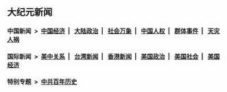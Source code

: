 ## 大纪元新闻

#### 中国新闻 &nbsp;>&nbsp; [中国经济](indexes/ncid283/README.md?03201645) &nbsp;| &nbsp; [大陆政治](indexes/ncid277/README.md?03201645) &nbsp;| &nbsp; [社会万象](indexes/ncid282/README.md?03201645) &nbsp;| &nbsp; [中国人权](indexes/ncid278/README.md?03201645) &nbsp;| &nbsp; [群体事件](indexes/ncid279/README.md?03201645) &nbsp;| &nbsp; [天灾人祸](indexes/ncid280/README.md?03201645)

#### 国际新闻 &nbsp;>&nbsp; [美中关系](indexes/nf1412576/README.md?03201645) &nbsp;| &nbsp; [台湾新闻](indexes/ncid1349361/README.md?03201645) &nbsp;| &nbsp; [香港新闻](indexes/ncid1349362/README.md?03201645) &nbsp;| &nbsp; [美国政治](indexes/ncid1078159/README.md?03201645) &nbsp;| &nbsp; [美国社会](indexes/ncid1078160/README.md?03201645) &nbsp;| &nbsp; [美国经济](indexes/ncid1078158/README.md?03201645)

#### 特别专题 &nbsp;>&nbsp; [中共百年历史](https://github.com/epoch-news/epoch-special/blob/master/README.md?03201645)  
